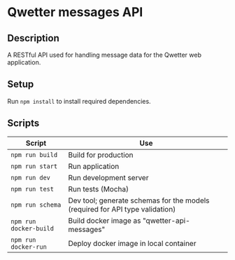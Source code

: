 # Qwetter messages API

## Description

A RESTful API used for handling message data for the Qwetter web application.

## Setup
Run `npm install` to install required dependencies.

## Scripts

| Script | Use  |  
| --- | --- |
| `npm run build`           | Build for production |
| `npm run start`           | Run application |
| `npm run dev`             | Run development server  |
| `npm run test`            | Run tests (Mocha)  |
| `npm run schema`          | Dev tool; generate schemas for the models (required for API type validation)  |
| `npm run docker-build`    | Build docker image as "qwetter-api-messages"  |
| `npm run docker-run`      | Deploy docker image in local container  |